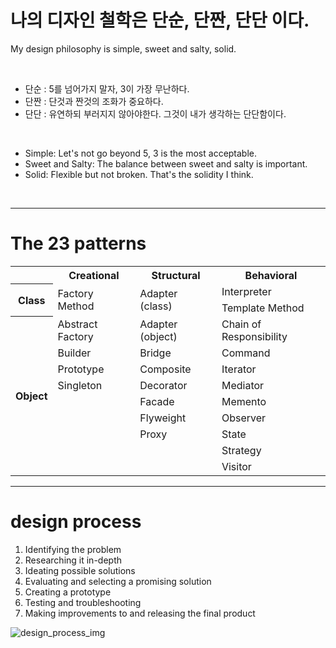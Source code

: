 # 나의 디자인 철학은 단순, 단짠, 단단 이다.
My design philosophy is simple, sweet and salty, solid.

<br/>

 - 단순 : 5를 넘어가지 말자, 3이 가장 무난하다.
 - 단짠 : 단것과 짠것의 조화가 중요하다.
 - 단단 : 유연하되 부러지지 않아야한다. 그것이 내가 생각하는 단단함이다.
 
<br/>

 - Simple: Let's not go beyond 5, 3 is the most acceptable.
 - Sweet and Salty: The balance between sweet and salty is important.
 - Solid: Flexible but not broken. That's the solidity I think.
<br/>

---------------------
# The 23 patterns
<table>
    <tr>
        <th></th>
        <th>Creational</th>
        <th>Structural</th>
        <th>Behavioral</th>
    </tr>
    <tr>
        <th rowspan=2>Class</th>
        <td rowspan=2>Factory Method</td>
        <td rowspan=2>Adapter (class)</td>
        <td>Interpreter</td>
    </tr>
    <tr>
        <td>Template Method</td>
    </tr>
    <tr>
        <th rowspan=9>Object</th>
        <td>Abstract Factory</td>
        <td>Adapter (object)</td>
        <td>Chain of Responsibility</td>
    </tr>
    <tr>
        <td>Builder</td>
        <td>Bridge</td>
        <td>Command</td>
    </tr>
    <tr>
        <td>Prototype</td>
        <td>Composite</td>
        <td>Iterator</td>
    </tr>
    <tr>
        <td>Singleton</td>
        <td>Decorator</td>
        <td>Mediator</td>
    </tr>
    <tr>
        <td></td>
        <td>Facade</td>
        <td>Memento</td>
    </tr>
    <tr>
        <td></td>
        <td>Flyweight</td>
        <td>Observer</td>
    </tr>
    <tr>
        <td></td>
        <td>Proxy</td>
        <td>State</td>
    </tr>
    <tr>
        <td></td>
        <td></td>
        <td>Strategy</td>
    </tr>
    <tr>
        <td></td>
        <td></td>
        <td>Visitor</td>
    </tr>
</table>


-----------------
# design process

1. Identifying the problem
1. Researching it in-depth
1. Ideating possible solutions
1. Evaluating and selecting a promising solution
1. Creating a prototype
1. Testing and troubleshooting
1. Making improvements to and releasing the final product

![design_process_img](https://res.cloudinary.com/monday-blogs/w_1999,c_fit/fl_lossy,f_auto,q_auto/wp-blog/2021/02/Design-thinking-diagram.png)





